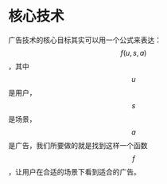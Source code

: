 # 核心技术

广告技术的核心目标其实可以用一个公式来表达： $$f(u,s,a)$$ ，其中 $$u$$ 是用户， $$s$$ 是场景， $$a$$ 是广告，我们所要做的就是找到这样一个函数 $$f$$ ，让用户在合适的场景下看到适合的广告。



